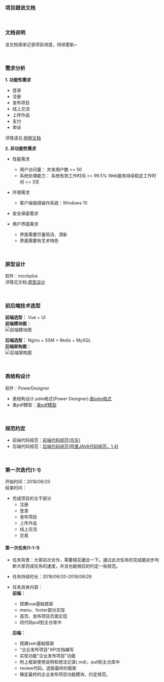 ### 项目跟进文档

<br>

### 文档说明   

该文档用来记录项目进度，持续更新~

<br>

### 需求分析

**1. 功能性需求**
  * 登录
  * 注册
  * 发布项目
  * 线上交流
  * 上传作品
  * 支付
  * 申诉

详情请见:[用例文档](https://github.com/syt-honey/mobileMuseumOfArtWebsite/blob/master/%E7%BD%91%E7%AB%99%E7%94%A8%E4%BE%8B%E6%96%87%E6%A1%A3.md)

**2. 非功能性需求**
  * 性能需求
    * 用户访问量：
      并发用户数 >= 50
    * 系统处理能力：
      系统有效工作时间 >= 99.5%
      Web服务持续稳定工作时间 >= 3天

  * 环境需求
    * 客户端值得操作系统：Windows 10

  * 安全保密需求

  * 用户界面需求
    * 界面需要尽量简洁、清新
    * 界面需要有艺术特色

<br>

### 原型设计

软件：mockplus    
详情见文档:[原型设计](https://github.com/syt-honey/mobileMuseumOfArtWebsite/blob/master/%E7%BD%91%E7%AB%99%E5%8E%9F%E5%9E%8B.mp)

<br>

### 前后端技术选型

**前端选型：** Vue + UI   
**前端模块图：**  
![前端模块图](https://github.com/syt-honey/mobileMuseumOfArtWebsite/blob/master/picture/%E5%89%8D%E7%AB%AF%E6%A8%A1%E5%9D%97%E5%9B%BE.png)

**后端选型：** Nginx + SSM + Redis + MySQL  
**后端架构图：**  
![后端架构图](https://github.com/syt-honey/mobileMuseumOfArtWebsite/blob/master/picture/%E5%90%8E%E7%AB%AF%E7%AE%80%E6%98%93%E6%9E%B6%E6%9E%84%E5%9B%BE.png)

<br>

### 表结构设计

软件：PowerDesigner
* 表结构设计.pdm格式(Power Designer):[表pdm格式](https://github.com/syt-honey/mobileMuseumOfArtWebsite/blob/master/data_model/datamodel.pdm)
* 表pdf模型：[表pdf模型](https://github.com/syt-honey/mobileMuseumOfArtWebsite/blob/master/data_model/%E8%A1%A8%E6%A8%A1%E5%9E%8B.pdf)

<br>

### 规范约定   

* 前端代码规范：[前端代码规范(京东)](https://guide.aotu.io/docs/)
* 后端代码规范：[后端代码规范(阿里JAVA代码规范，1.4)](https://github.com/alibaba/p3c/blob/master/%E9%98%BF%E9%87%8C%E5%B7%B4%E5%B7%B4Java%E5%BC%80%E5%8F%91%E6%89%8B%E5%86%8C%EF%BC%88%E8%AF%A6%E5%B0%BD%E7%89%88%EF%BC%89.pdf)

<br>

### 第一次迭代(1-1)    

开始时间：2018/06/20   
结束时间：

* 完成项目的主干部分
  * 注册
  * 登录
  * 发布项目
  * 上传作品
  * 线上交流
  * 交易

#### 第一次任务(1-1-1)   

* 任务背景：大家初次合作，需要相互磨合一下。通过此次任务的完成能初步判断大家完成任务的速度，并且也能相应的约定一些规范。     
* 任务持续时长：2018/06/20-2018/06/26   

* 任务具体内容：  
  **前端：**    
  * 搭建vue基础框架
  * menu、footer部分实现
  * 首页、发布项目页面实现
  * 将代码pull到主仓库中

  **后端：**   
  * 搭建ssm基础框架
  * "企业发布项目"API文档编写
  * 实现功能"企业发布项目"功能
  * 附上框架使用说明和想法记录(.md)，pull到主仓库中
  * review代码，选取最终的框架
  * 确定最终的企业发布项目功能模块，约定规范。


  <br>
